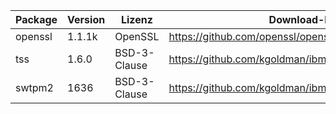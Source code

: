 | Package | Version | Lizenz       | Download-Link                                          |
|---------|---------|--------------|--------------------------------------------------------|
| openssl | 1.1.1k  | OpenSSL      | https://github.com/openssl/openssl/tree/OpenSSL_1_1_1k |
| tss     | 1.6.0   | BSD-3-Clause | https://github.com/kgoldman/ibmtss/releases/tag/v1.6.0 |
| swtpm2  | 1636    | BSD-3-Clause | https://github.com/kgoldman/ibmswtpm2                  |
